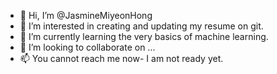 - 👋 Hi, I’m @JasmineMiyeonHong
- 👀 I’m interested in creating and updating my resume on git. 
- 🌱 I’m currently learning the very basics of machine learning.
- 💞️ I’m looking to collaborate on ...
- 📫 You cannot reach me now- I am not ready yet. 

<!---
JasmineMiyeonHong/JasmineMiyeonHong is a ✨ special ✨ repository because its `README.md` (this file) appears on your GitHub profile.
You can click the Preview link to take a look at your changes.
--->
